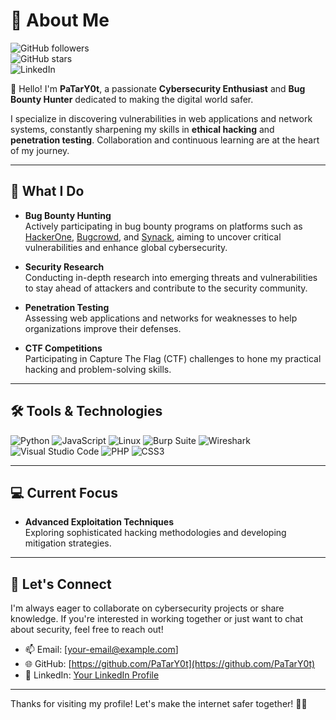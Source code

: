 # 💫 About Me

![GitHub followers](https://img.shields.io/github/followers/PaTarY0t?style=social)  
![GitHub stars](https://img.shields.io/github/stars/PaTarY0t?style=social)  
![LinkedIn](https://img.shields.io/badge/LinkedIn-PaTarY0t-blue?logo=linkedin)  

👋 Hello! I'm **PaTarY0t**, a passionate **Cybersecurity Enthusiast** and **Bug Bounty Hunter** dedicated to making the digital world safer.

I specialize in discovering vulnerabilities in web applications and network systems, constantly sharpening my skills in **ethical hacking** and **penetration testing**. Collaboration and continuous learning are at the heart of my journey.

---

## 🔐 What I Do

- **Bug Bounty Hunting**  
  Actively participating in bug bounty programs on platforms such as [HackerOne](https://www.hackerone.com/), [Bugcrowd](https://www.bugcrowd.com/), and [Synack](https://www.synack.com/), aiming to uncover critical vulnerabilities and enhance global cybersecurity.

- **Security Research**  
  Conducting in-depth research into emerging threats and vulnerabilities to stay ahead of attackers and contribute to the security community.

- **Penetration Testing**  
  Assessing web applications and networks for weaknesses to help organizations improve their defenses.


- **CTF Competitions**  
  Participating in Capture The Flag (CTF) challenges to hone my practical hacking and problem-solving skills.


---



## 🛠️ Tools & Technologies

![Python](https://img.shields.io/badge/-Python-3776AB?style=flat&logo=python&logoColor=white) 
![JavaScript](https://img.shields.io/badge/-JavaScript-F7DF1E?style=flat&logo=javascript&logoColor=black) 
![Linux](https://img.shields.io/badge/-Linux-FCC624?style=flat&logo=linux&logoColor=black)
![Burp Suite](https://img.shields.io/badge/-Burp%20Suite-000000?style=flat&logo=portswigger&logoColor=white) 
![Wireshark](https://img.shields.io/badge/-Wireshark-005C9C?style=flat&logo=wireshark&logoColor=white) 
![Visual Studio Code](https://img.shields.io/badge/-VS%20Code-007ACC?style=flat&logo=visual-studio-code&logoColor=white)
![PHP](https://img.shields.io/badge/-PHP-777BB4?style=flat&logo=php&logoColor=white)
![CSS3](https://img.shields.io/badge/-CSS3-1572B6?style=flat&logo=css3&logoColor=white)

---

## 💻 Current Focus

- **Advanced Exploitation Techniques**  
  Exploring sophisticated hacking methodologies and developing mitigation strategies.

---

## 🌱 Let's Connect

I'm always eager to collaborate on cybersecurity projects or share knowledge. If you're interested in working together or just want to chat about security, feel free to reach out!

- 📫 Email: [your-email@example.com]  
- 🌐 GitHub: [https://github.com/PaTarY0t](https://github.com/PaTarY0t)  
- 🔗 LinkedIn: [Your LinkedIn Profile](https://linkedin.com/in/yourprofile)

---

Thanks for visiting my profile! Let's make the internet safer together! 🕵️‍♂️
